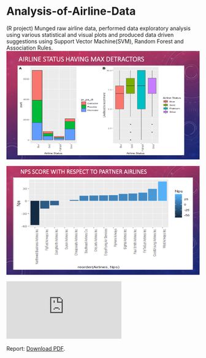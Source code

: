# Analysis-of-Airline-Data
(R project) 
Munged raw airline data, performed data exploratory analysis using various statistical and visual plots and produced data driven suggestions using Support Vector Machine(SVM), Random Forest and Association Rules.
![alt text](https://github.com/akshaybhala/MachineLearning/blob/main/Analysis-of-Airline-Data-master/Airlinestatus.png)

![alt text](https://github.com/akshaybhala/MachineLearning/blob/main/Analysis-of-Airline-Data-master/NPS.png)

<object data="https://github.com/akshaybhala/MachineLearning/blob/main/Analysis-of-Airline-Data-master/IST%20687%20Group%201.pdf" type="application/pdf" width="700px" height="700px">
    <embed src="https://github.com/akshaybhala/MachineLearning/blob/main/Analysis-of-Airline-Data-master/IST%20687%20Group%201.pdf">
        <p>Report: <a href="https://github.com/akshaybhala/MachineLearning/blob/main/Analysis-of-Airline-Data-master/IST%20687%20Group%201.pdf">Download PDF</a>.</p>
    </embed>
</object>
